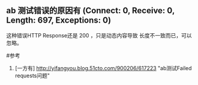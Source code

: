 ---
---

## ab 测试错误的原因有 (Connect: 0, Receive: 0, Length: 697, Exceptions: 0)
这种错误HTTP Response还是 200 ，只是动态内容导致 长度不一致而已，可以忽略。

#参考
1. [一方有] http://yifangyou.blog.51cto.com/900206/617223
    "ab测试Failed requests问题"
